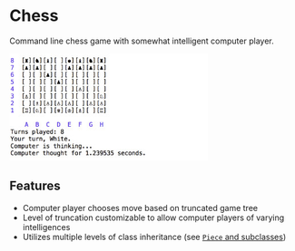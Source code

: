# Chess

Command line chess game with somewhat intelligent computer player.

![screenshot]

## Features

- Computer player chooses move based on truncated game tree
- Level of truncation customizable to allow computer players of varying intelligences
- Utilizes multiple levels of class inheritance (see [`Piece` and subclasses](./pieces))

[screenshot]: ./screenshot.jpg

